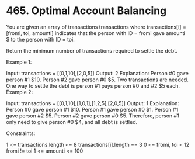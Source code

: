 # 465. Optimal Account Balancing


You are given an array of transactions transactions where transactions[i] = [fromi, toi, amounti] indicates that the person with ID = fromi gave amounti $ to the person with ID = toi.

Return the minimum number of transactions required to settle the debt.

 

Example 1:

Input: transactions = [[0,1,10],[2,0,5]]
Output: 2
Explanation:
Person #0 gave person #1 $10.
Person #2 gave person #0 $5.
Two transactions are needed. One way to settle the debt is person #1 pays person #0 and #2 $5 each.
Example 2:

Input: transactions = [[0,1,10],[1,0,1],[1,2,5],[2,0,5]]
Output: 1
Explanation:
Person #0 gave person #1 $10.
Person #1 gave person #0 $1.
Person #1 gave person #2 $5.
Person #2 gave person #0 $5.
Therefore, person #1 only need to give person #0 $4, and all debt is settled.
 

Constraints:

1 <= transactions.length <= 8
transactions[i].length == 3
0 <= fromi, toi < 12
fromi != toi
1 <= amounti <= 100

